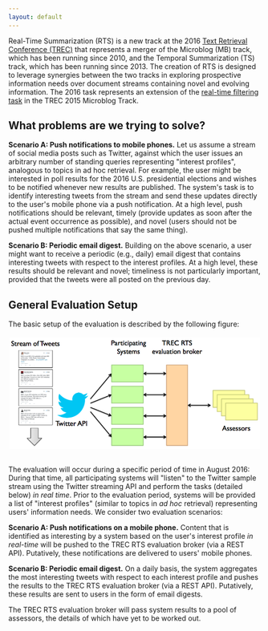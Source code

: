 ```yaml
---
layout: default
---
```


Real-Time Summarization (RTS) is a new track at the 2016 [Text
Retrieval Conference (TREC)](http://trec.nist.gov) that represents a
merger of the Microblog (MB) track, which has been running since 2010,
and the Temporal Summarization (TS) track, which has been running
since 2013. The creation of RTS is designed to leverage synergies
between the two tracks in exploring prospective information needs over
document streams containing novel and evolving information.  The 2016
task represents an extension of the [real-time filtering
task](https://github.com/lintool/twitter-tools/wiki/TREC-2015-Track-Guidelines)
in the TREC 2015 Microblog Track.

## What problems are we trying to solve?

**Scenario A: Push notifications to mobile phones.** Let us assume a
stream of social media posts such as Twitter, against which the user
issues an arbitrary number of standing queries representing "interest
profiles", analogous to topics in ad hoc retrieval. For example, the
user might be interested in poll results for the 2016
U.S. presidential elections and wishes to be notified whenever new
results are published. The system's task is to identify interesting
tweets from the stream and send these updates directly to the user's
mobile phone via a push notification. At a high level, push
notifications should be relevant, timely (provide updates as soon
after the actual event occurrence as possible), and novel (users
should not be pushed multiple notifications that say the same thing).

**Scenario B: Periodic email digest.** Building on the above scenario,
a user might want to receive a periodic (e.g., daily) email digest
that contains interesting tweets with respect to the interest
profiles. At a high level, these results should be relevant and novel;
timeliness is not particularly important, provided that the tweets
were all posted on the previous day.


## General Evaluation Setup

The basic setup of the evaluation is described by the following
figure:

<center><img style="padding-bottom: 15px; padding-top: 5px" src="trecrts-setup.png" width="500px"></center>

The evaluation will occur during a specific period of time in August
2016: During that time, all participating systems will "listen" to the
Twitter sample stream using the Twitter streaming API and perform the
tasks (detailed below) *in real time*. Prior to the evaluation period,
systems will be provided a list of "interest profiles" (similar to
topics in *ad hoc* retrieval) representing users' information
needs. We consider two evaluation scenarios:

**Scenario A: Push notifications on a mobile phone.** Content that is
identified as interesting by a system based on the user's interest
profile *in real-time* will be pushed to the TREC RTS evaluation
broker (via a REST API). Putatively, these notifications are delivered
to users' mobile phones.

**Scenario B: Periodic email digest.** On a daily basis, the system
aggregates the most interesting tweets with respect to each interest
profile and pushes the results to the TREC RTS evaluation broker (via
a REST API). Putatively, these results are sent to users in the form
of email digests.

The TREC RTS evaluation broker will pass system results to a pool of
assessors, the details of which have yet to be worked out.

